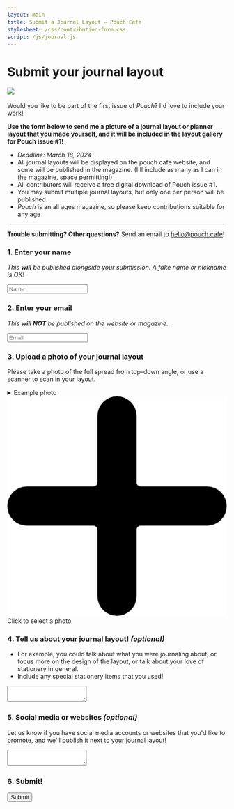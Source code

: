 ```yaml
---
layout: main
title: Submit a Journal Layout — Pouch Cafe
stylesheet: /css/contribution-form.css
script: /js/journal.js
---
```


<div class="page">

# Submit your journal layout

<img src="/images/contribute-layout.png">

Would you like to be part of the first issue of _Pouch_?
I'd love to include your work!

**Use the form below to send me a picture of a journal layout or planner layout that you made yourself, and it will be included in the layout gallery for Pouch issue #1!**

<ul>
  <li><em>Deadline: March 18, 2024</em>
  <li>All journal layouts will be displayed on the pouch.cafe website, and some will be published in the magazine. (I'll include as many as I can in the magazine, space permitting!)
  <li>All contributors will receive a free digital download of Pouch issue #1.
  <li>You may submit multiple journal layouts, but only one per person will be published.
  <li> <em>Pouch</em> is an all ages magazine, so please keep contributions suitable for any age 
</ul>



---
**Trouble submitting? Other questions?** Send an email to hello@pouch.cafe!

<form id="journalsubmit">

### 1. Enter your name

_This **will** be published alongside your submission. A fake name or nickname is OK!_

<input type="text" name="name" value="" placeholder="Name"/>

### 2. Enter your email

_This **will NOT** be published on the website or magazine._


<input type="text" name="email" value="" placeholder="Email"/>

### 3. Upload a photo of your journal layout

Please take a photo of the full spread from top-down angle, or use a scanner to scan in your layout.

<details class="inline">
  <summary>Example photo</summary>
  <img src="/images/sample-journal-photo.jpg"/>
</details>


<div id="upload-photo">
  <img src="/images/add.png"  class="plus"/>
  Click to select a photo
</div>

<div id="canvas-house">
  <canvas id="preview-journal" height=0 width=0></canvas>
  <input type="button" id="reset-photo" value="✖️ Remove photo" hidden></button>
</div>



### 4. Tell us about your journal layout! _(optional)_

- For example, you could talk about what you were journaling about, or focus more on the design of the layout, or talk about your love of stationery in general.
- Include any special stationery items that you used!

<textarea id="layout-description"></textarea>

### 5. Social media or websites _(optional)_

Let us know if you have social media accounts or websites that you'd like to promote, and we'll publish it next to your journal layout!

<textarea id="social-media"></textarea>

### 6. Submit!

<input type="submit" />

</form>

</div>